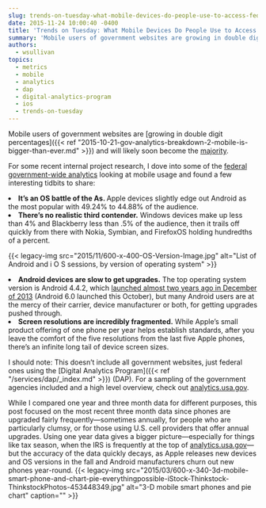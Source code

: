 ```yaml
---
slug: trends-on-tuesday-what-mobile-devices-do-people-use-to-access-federal-sites
date: 2015-11-24 10:00:40 -0400
title: 'Trends on Tuesday: What Mobile Devices Do People Use to Access Federal Sites?'
summary: 'Mobile users of government websites are growing in double digit percentages and will likely soon become the majority. For some recent internal project research, I dove into some of the federal government-wide analytics looking at mobile usage and found a few interesting tidbits to share: It’s an OS battle of the As. Apple devices slightly'
authors:
  - wsullivan
topics:
  - metrics
  - mobile
  - analytics
  - dap
  - digital-analytics-program
  - ios
  - trends-on-tuesday
---
```


Mobile users of government websites are [growing in double digit percentages]({{< ref "2015-10-21-gov-analytics-breakdown-2-mobile-is-bigger-than-ever.md" >}}) and will likely soon become the [majority](http://marketingland.com/report-half-top-100-digital-properties-audiences-are-now-mobile-only-135353).

For some recent internal project research, I dove into some of the [federal government-wide analytics](http://analytics.usa.gov) looking at mobile usage and found a few interesting tidbits to share:

<li style="font-weight: 400">
  <b>It’s an OS battle of the As. </b>Apple devices slightly edge out Android as the most popular with 49.24% to 44.88% of the audience.
</li>
<li style="font-weight: 400">
  <b>There’s no realistic third contender.</b> Windows devices make up less than 4% and Blackberry less than .5% of the audience, then it trails off quickly from there with Nokia, Symbian, and FirefoxOS holding hundredths of a percent.
</li>

{{< legacy-img src="2015/11/600-x-400-OS-Version-Image.jpg" alt="List of Android and i O S sessions, by version of operating system" >}}

<li style="font-weight: 400">
  <b>Android devices are slow to get upgrades.</b> The top operating system version is Android 4.4.2, which <a href="https://en.wikipedia.org/wiki/Android_version_history">launched almost two years ago in December of 2013</a> (Android 6.0 launched this October), but many Android users are at the mercy of their carrier, device manufacturer or both, for getting upgrades pushed through.
</li>
<li style="font-weight: 400">
  <b>Screen resolutions are incredibly fragmented.</b> While Apple’s small product offering of one phone per year helps establish standards, after you leave the comfort of the five resolutions from the last five Apple phones, there’s an infinite long tail of device screen sizes.
</li>

I should note: This doesn’t include all government websites, just federal ones using the [Digital Analytics Program]({{< ref "/services/dap/_index.md" >}}) (DAP). For a sampling of the government agencies included and a high level overview, check out [analytics.usa.gov](https://analytics.usa.gov/).

While I compared one year and three month data for different purposes, this post focused on the most recent three month data since phones are upgraded fairly frequently—sometimes annually, for people who are particularly clumsy, or for those using U.S. cell providers that offer annual upgrades. Using one year data gives a bigger picture—especially for things like tax season, when the IRS is frequently at the top of [analytics.usa.gov](https://analytics.usa.gov/)—but the accuracy of the data quickly decays, as Apple releases new devices and OS versions in the fall and Android manufacturers churn out new phones year-round. {{< legacy-img src="2015/03/600-x-340-3d-mobile-smart-phone-and-chart-pie-everythingpossible-iStock-Thinkstock-ThinkstockPhotos-453448349.jpg" alt="3-D mobile smart phones and pie chart" caption="" >}}
